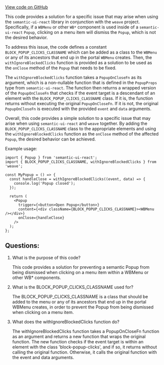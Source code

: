 [View code on GitHub](https://github.com/wandb/weave/weave-js/src/common/util/semanticHacks.ts)

This code provides a solution for a specific issue that may arise when using the `semantic-ui-react` library in conjunction with the `weave` project. Specifically, if a `WBMenu` or other `WB*` component is used inside of a `semantic-ui-react` `Popup`, clicking on a menu item will dismiss the `Popup`, which is not the desired behavior. 

To address this issue, the code defines a constant `BLOCK_POPUP_CLICKS_CLASSNAME` which can be added as a class to the `WBMenu` or any of its ancestors that end up in the portal `WBMenu` creates. Then, the `withIgnoreBlockedClicks` function is provided as a solution to be used as the `onClose` method of the `Popup` that needs to be fixed. 

The `withIgnoreBlockedClicks` function takes a `PopupOnCloseFn` as its argument, which is a non-nullable function that is defined in the `PopupProps` type from `semantic-ui-react`. The function then returns a wrapped version of the `PopupOnCloseFn` that checks if the event target is a descendant of an element with the `BLOCK_POPUP_CLICKS_CLASSNAME` class. If it is, the function returns without executing the original `PopupOnCloseFn`. If it is not, the original `PopupOnCloseFn` is executed with the provided `event` and `data` arguments. 

Overall, this code provides a simple solution to a specific issue that may arise when using `semantic-ui-react` and `weave` together. By adding the `BLOCK_POPUP_CLICKS_CLASSNAME` class to the appropriate elements and using the `withIgnoreBlockedClicks` function as the `onClose` method of the affected `Popup`, the desired behavior can be achieved. 

Example usage:

```
import { Popup } from 'semantic-ui-react';
import { BLOCK_POPUP_CLICKS_CLASSNAME, withIgnoreBlockedClicks } from 'weave';

const MyPopup = () => {
  const handleClose = withIgnoreBlockedClicks((event, data) => {
    console.log('Popup closed');
  });

  return (
    <Popup
      trigger={<button>Open Popup</button>}
      content={<div className={BLOCK_POPUP_CLICKS_CLASSNAME}><WBMenu /></div>}
      onClose={handleClose}
    />
  );
};
```
## Questions: 
 1. What is the purpose of this code?
    
    This code provides a solution for preventing a semantic Popup from being dismissed when clicking on a menu item within a WBMenu or other WB* components.

2. What is the BLOCK_POPUP_CLICKS_CLASSNAME used for?
    
    The BLOCK_POPUP_CLICKS_CLASSNAME is a class that should be added to the menu or any of its ancestors that end up in the portal WBMenu creates, in order to prevent the Popup from being dismissed when clicking on a menu item.

3. What does the withIgnoreBlockedClicks function do?
    
    The withIgnoreBlockedClicks function takes a PopupOnCloseFn function as an argument and returns a new function that wraps the original function. The new function checks if the event target is within an element with the class 'block-popup-clicks', and if so, it returns without calling the original function. Otherwise, it calls the original function with the event and data arguments.